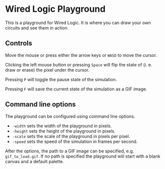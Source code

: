 Wired Logic Playground
======================
This is a playground for Wired Logic. It is where you can draw your own circuits and see them in action.

Controls
--------
Move the mouse or press either the arrow keys or `WASD` to move the cursor.

Clicking the left mouse button or pressing `Space` will flip the state of (i. e. draw or erase) the pixel under the cursor. 

Pressing `P` will toggle the pause state of the simulation.

Pressing `F` will save the current state of the simulation as a GIF image.

Command line options
--------------------
The playground can be configured using command line options.
- `-width` sets the width of the playground in pixels.
- `-height` sets the height of the playground in pixels.
- `-scale` sets the scale of the playground in pixels per pixel.
- `-speed` sets the speed of the simulation in frames per second.

After the options, the path to a GIF image can be specified, e.g. `gif_to_load.gif`. If no path is specified the playground will start with a blank canvas and a default palette.